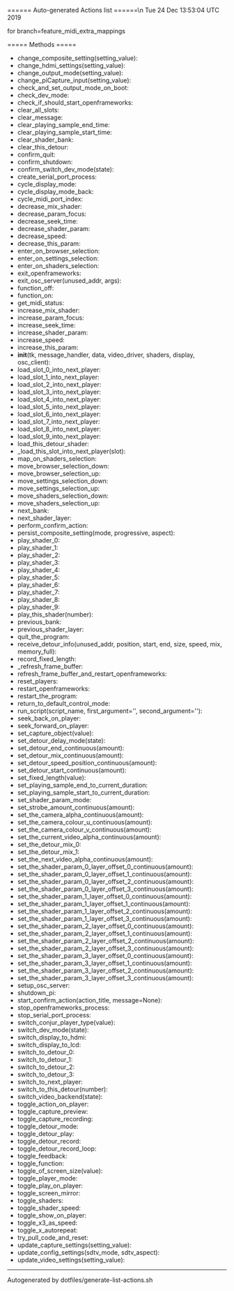 ====== Auto-generated Actions list ======\n
Tue 24 Dec 13:53:04 UTC 2019

for branch=feature_midi_extra_mappings


===== Methods =====
  *   change_composite_setting(setting_value):
  *   change_hdmi_settings(setting_value):
  *   change_output_mode(setting_value):
  *   change_piCapture_input(setting_value):
  *   check_and_set_output_mode_on_boot:
  *   check_dev_mode:
  *   check_if_should_start_openframeworks:
  *   clear_all_slots:
  *   clear_message:
  *   clear_playing_sample_end_time:
  *   clear_playing_sample_start_time:
  *   clear_shader_bank:
  *   clear_this_detour:
  *   confirm_quit:
  *   confirm_shutdown:
  *   confirm_switch_dev_mode(state):
  *   create_serial_port_process:
  *   cycle_display_mode:
  *   cycle_display_mode_back:
  *   cycle_midi_port_index:
  *   decrease_mix_shader:
  *   decrease_param_focus:
  *   decrease_seek_time:
  *   decrease_shader_param:
  *   decrease_speed:
  *   decrease_this_param:
  *   enter_on_browser_selection:
  *   enter_on_settings_selection:
  *   enter_on_shaders_selection:
  *   exit_openframeworks:
  *   exit_osc_server(unused_addr, args):
  *   function_off:
  *   function_on:
  *   get_midi_status:
  *   increase_mix_shader:
  *   increase_param_focus:
  *   increase_seek_time:
  *   increase_shader_param:
  *   increase_speed:
  *   increase_this_param:
  *   __init__(tk, message_handler, data, video_driver, shaders, display, osc_client):
  *   load_slot_0_into_next_player:
  *   load_slot_1_into_next_player:
  *   load_slot_2_into_next_player:
  *   load_slot_3_into_next_player:
  *   load_slot_4_into_next_player:
  *   load_slot_5_into_next_player:
  *   load_slot_6_into_next_player:
  *   load_slot_7_into_next_player:
  *   load_slot_8_into_next_player:
  *   load_slot_9_into_next_player:
  *   load_this_detour_shader:
  *   _load_this_slot_into_next_player(slot):
  *   map_on_shaders_selection:
  *   move_browser_selection_down:
  *   move_browser_selection_up:
  *   move_settings_selection_down:
  *   move_settings_selection_up:
  *   move_shaders_selection_down:
  *   move_shaders_selection_up:
  *   next_bank:
  *   next_shader_layer:
  *   perform_confirm_action:
  *   persist_composite_setting(mode, progressive, aspect):
  *   play_shader_0:
  *   play_shader_1:
  *   play_shader_2:
  *   play_shader_3:
  *   play_shader_4:
  *   play_shader_5:
  *   play_shader_6:
  *   play_shader_7:
  *   play_shader_8:
  *   play_shader_9:
  *   play_this_shader(number):
  *   previous_bank:
  *   previous_shader_layer:
  *   quit_the_program:
  *   receive_detour_info(unused_addr, position, start, end, size, speed, mix, memory_full):
  *   record_fixed_length:
  *   _refresh_frame_buffer:
  *   refresh_frame_buffer_and_restart_openframeworks:
  *   reset_players:
  *   restart_openframeworks:
  *   restart_the_program:
  *   return_to_default_control_mode:
  *   run_script(script_name, first_argument='', second_argument=''):
  *   seek_back_on_player:
  *   seek_forward_on_player:    
  *   set_capture_object(value):
  *   set_detour_delay_mode(state):
  *   set_detour_end_continuous(amount):
  *   set_detour_mix_continuous(amount):
  *   set_detour_speed_position_continuous(amount):
  *   set_detour_start_continuous(amount):
  *   set_fixed_length(value):
  *   set_playing_sample_end_to_current_duration:
  *   set_playing_sample_start_to_current_duration:
  *   set_shader_param_mode:
  *   set_strobe_amount_continuous(amount):
  *   set_the_camera_alpha_continuous(amount):
  *   set_the_camera_colour_u_continuous(amount):
  *   set_the_camera_colour_v_continuous(amount):
  *   set_the_current_video_alpha_continuous(amount):
  *   set_the_detour_mix_0:
  *   set_the_detour_mix_1:
  *   set_the_next_video_alpha_continuous(amount):
  *   set_the_shader_param_0_layer_offset_0_continuous(amount):
  *   set_the_shader_param_0_layer_offset_1_continuous(amount):
  *   set_the_shader_param_0_layer_offset_2_continuous(amount):
  *   set_the_shader_param_0_layer_offset_3_continuous(amount):
  *   set_the_shader_param_1_layer_offset_0_continuous(amount):
  *   set_the_shader_param_1_layer_offset_1_continuous(amount):
  *   set_the_shader_param_1_layer_offset_2_continuous(amount):
  *   set_the_shader_param_1_layer_offset_3_continuous(amount):
  *   set_the_shader_param_2_layer_offset_0_continuous(amount):
  *   set_the_shader_param_2_layer_offset_1_continuous(amount):
  *   set_the_shader_param_2_layer_offset_2_continuous(amount):
  *   set_the_shader_param_2_layer_offset_3_continuous(amount):
  *   set_the_shader_param_3_layer_offset_0_continuous(amount):
  *   set_the_shader_param_3_layer_offset_1_continuous(amount):
  *   set_the_shader_param_3_layer_offset_2_continuous(amount):
  *   set_the_shader_param_3_layer_offset_3_continuous(amount):
  *   setup_osc_server:
  *   shutdown_pi:
  *   start_confirm_action(action_title, message=None):
  *   stop_openframeworks_process:
  *   stop_serial_port_process:
  *   switch_conjur_player_type(value):
  *   switch_dev_mode(state):
  *   switch_display_to_hdmi:
  *   switch_display_to_lcd:
  *   switch_to_detour_0:
  *   switch_to_detour_1:
  *   switch_to_detour_2:
  *   switch_to_detour_3:
  *   switch_to_next_player:
  *   switch_to_this_detour(number):
  *   switch_video_backend(state):
  *   toggle_action_on_player:
  *   toggle_capture_preview:
  *   toggle_capture_recording:
  *   toggle_detour_mode:
  *   toggle_detour_play:
  *   toggle_detour_record:
  *   toggle_detour_record_loop:
  *   toggle_feedback:
  *   toggle_function:
  *   toggle_of_screen_size(value):
  *   toggle_player_mode:
  *   toggle_play_on_player:
  *   toggle_screen_mirror:
  *   toggle_shaders:
  *   toggle_shader_speed:
  *   toggle_show_on_player:
  *   toggle_x3_as_speed:
  *   toggle_x_autorepeat:
  *   try_pull_code_and_reset:
  *   update_capture_settings(setting_value):
  *   update_config_settings(sdtv_mode, sdtv_aspect):
  *   update_video_settings(setting_value):

----

Autogenerated by dotfiles/generate-list-actions.sh
